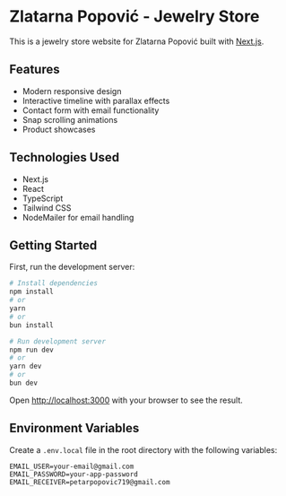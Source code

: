 # Zlatarna Popović - Jewelry Store

This is a jewelry store website for Zlatarna Popović built with [Next.js](https://nextjs.org).

## Features

- Modern responsive design
- Interactive timeline with parallax effects
- Contact form with email functionality
- Snap scrolling animations
- Product showcases

## Technologies Used

- Next.js
- React
- TypeScript
- Tailwind CSS
- NodeMailer for email handling

## Getting Started

First, run the development server:

```bash
# Install dependencies
npm install
# or
yarn
# or
bun install

# Run development server
npm run dev
# or
yarn dev
# or
bun dev
```

Open [http://localhost:3000](http://localhost:3000) with your browser to see the result.

## Environment Variables

Create a `.env.local` file in the root directory with the following variables:

```
EMAIL_USER=your-email@gmail.com
EMAIL_PASSWORD=your-app-password
EMAIL_RECEIVER=petarpopovic719@gmail.com
```
